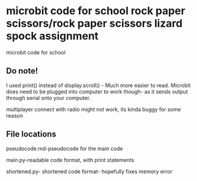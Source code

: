 # microbit code for school rock paper scissors/rock paper scissors lizard spock assignment
microbit code for school 

## Do note!
I used print() instead of display.scroll() - Much more easier to read. Microbit does need to be plugged into computer to work though- as it sends output through serial onto your computer.

multiplayer connect with radio might not work, its kinda buggy for some reason
## File locations
pseudocode.md-pseudocode for the main code

main.py-readable code format, with print statements

shortened.py- shortened code format- hopefully fixes memory error
